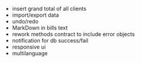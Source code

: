 - insert grand total of all clients
- import/export data
- undo/redo
- MarkDown in bills text
- rework methods contract to include error objects
- notification for db success/fail
- responsive ui
- multilanguage